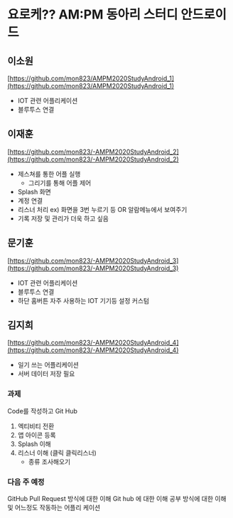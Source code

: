 요로케??
AM:PM 동아리 스터디 안드로이드
==

## 이소원 
[https://github.com/mon823/AMPM2020StudyAndroid_1](https://github.com/mon823/AMPM2020StudyAndroid_1)
- IOT 관련 어플리케이션
- 블루투스 연결

## 이재훈 
[https://github.com/mon823/-AMPM2020StudyAndroid_2](https://github.com/mon823/-AMPM2020StudyAndroid_2)
- 제스쳐를 통한 어플 실행 
	- 그리기를 통해 어플 제어
- Splash 화면
- 계정 연결
- 리스너 처리 ex) 화면을 3번 누르기 등 OR 알람메뉴에서 보여주기
- 기록 저장 및 관리가 더욱 하고 싶음

## 문기훈
[https://github.com/mon823/-AMPM2020StudyAndroid_3](https://github.com/mon823/-AMPM2020StudyAndroid_3)
- IOT 관련 어플리케이션
- 블루투스 연결
- 하단 홈버튼 자주 사용하는 IOT 기기등 설정 커스텀

## 김지희
[https://github.com/mon823/-AMPM2020StudyAndroid_4](https://github.com/mon823/-AMPM2020StudyAndroid_4)
- 일기 쓰는 어플리케이션
- 서버 데이터 저장 필요


### 과제

Code를 작성하고 Git Hub
1. 엑티비티 전환
2. 앱 아이콘 등록
3. Splash 이해
4. 리스너 이해 (클릭 클릭리스너)
	- 종류 조사해오기 

### 다음 주 예정
GitHub Pull Request 방식에 대한 이해
Git hub 에 대한 이해
공부 방식에 대한 이해 및 어느정도 작동하는 어플리 케이션 
